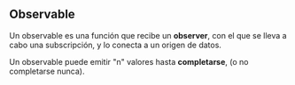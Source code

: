 ## Observable

Un observable es una función que recibe un **observer**, con el que se lleva a cabo una subscripción, y lo conecta a un origen de datos.

Un observable puede emitir "n" valores hasta **completarse**, (o no completarse nunca).

